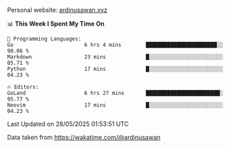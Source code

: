 Personal website: [ardinusawan.xyz](https://ardinusawan.xyz)

<!--START_SECTION:waka-->
📊 **This Week I Spent My Time On** 

```text
💬 Programming Languages: 
Go                       6 hrs 4 mins        ███████████████████████░░   90.06 % 
Markdown                 23 mins             █░░░░░░░░░░░░░░░░░░░░░░░░   05.71 % 
Python                   17 mins             █░░░░░░░░░░░░░░░░░░░░░░░░   04.23 % 

🔥 Editors: 
GoLand                   6 hrs 27 mins       ████████████████████████░   95.77 % 
Neovim                   17 mins             █░░░░░░░░░░░░░░░░░░░░░░░░   04.23 % 
```


 Last Updated on 28/05/2025 01:53:51 UTC
<!--END_SECTION:waka-->
Data taken from https://wakatime.com/@ardinusawan
